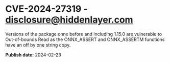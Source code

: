 # CVE-2024-27319 - disclosure@hiddenlayer.com

Versions of the package onnx before and including 1.15.0 are vulnerable to Out-of-bounds Read as the ONNX_ASSERT and ONNX_ASSERTM functions have an off by one string copy.


**Publish date:** 2024-02-23

